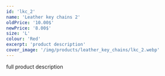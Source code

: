 ```yaml
---
id: 'lkc_2'
name: 'Leather key chains 2'
oldPrice: '10.00$'
newPrice: '8.00$'
size: 'L'
colour: 'Red'
excerpt: 'product description'
cover_image: '/img/products/leather_key_chains/lkc_2.webp'
---
```

full product description
